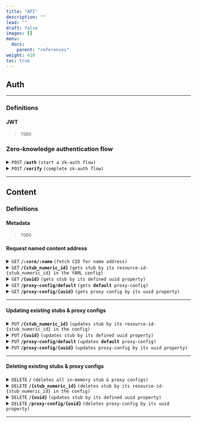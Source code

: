 ```yaml
---
title: "API"
description: ""
lead: ""
draft: false
images: []
menu:
  docs:
    parent: "references"
weight: 410
toc: true
---
```


## Auth

---

### Definitions

#### JWT

> ```
> TODO
> ```

### Zero-knowledge authentication flow

<details>
 <summary><code>POST</code> <code><b>/auth</b></code> <code>(start a zk-auth flow)</code></summary>

##### Parameters

> | name       | type     | data type | description                                           |
> | ---------- | -------- | --------- | ----------------------------------------------------- |
> | account_id | required | string    | wallet account id                                     |
> | public_key | required | string    | base64 encoded public key derived from user signature |

##### Responses

> | http code | content-type       | response                                   |
> | --------- | ------------------ | ------------------------------------------ |
> | `201`     | `application/json` | `{"encrypted_nonce": "<encrypted_nonce>"}` |
> | `400`     | `application/json` | `{"code":"400","message":"Bad Request"}`   |

##### Example cURL

> ```javascript
>  curl -X POST -H "Content-Type: application/json" --data @post.json http://api.kubelt.com/auth
> ```

</details>

<details>
 <summary><code>POST</code> <code><b>/verify</b></code> <code>(complete zk-auth flow)</code></summary>

##### Parameters

> | name            | type     | data type | description       |
> | --------------- | -------- | --------- | ----------------- |
> | account_id      | required | string    | wallet account id |
> | decrypted_nonce | required | string    | decrypted nonce   |

##### Responses

> | http code | content-type       | response                                       |
> | --------- | ------------------ | ---------------------------------------------- |
> | `201`     | `application/json` | `Signed JSON Web Token with user root address` |
> | `400`     | `application/json` | `{"code":"400","message":"Bad Request"}`       |

##### Example cURL

> ```javascript
>  curl -X POST -H "Content-Type: application/json" --data @post.json http://api.kubelt.com/verify
> ```

</details>

---

## Content

### Definitions

#### Metadata

> ```
> TODO
> ```

#### Request named content address

<details>
 <summary><code>GET</code> <code><b>/:core/:name</b></code> <code>(fetch CID for name address)</code></summary>

##### Parameters

> | name    | type     | data type | description                             |
> | ------- | -------- | --------- | --------------------------------------- |
> | core    | required | string    | the content core (e.g. user account id) |
> | address | required | string    | the name hash for the managed content   |

##### Responses

> | http code | content-type       | response                                          |
> | --------- | ------------------ | ------------------------------------------------- |
> | `200`     | `application/json` | `{"cid": "<IPFS CID>", "metadata": "<metadata>"}` |
> | `401`     | `application/json` | `{"code":"401","message": "Content Not Found"}`   |
> | `400`     | `application/json` | `{"code":"400","message":"Bad Request"}`          |

##### Example cURL

> ```javascript
>  curl -X GET -H "Content-Type: application/json" http://<cname or content.kubelt.com>/crt/bb48bdae67206a493787b69821008fcd6249d013125972db3660e75ab6f3c884
> ```

</details>

<details>
 <summary><code>GET</code> <code><b>/{stub_numeric_id}</b></code> <code>(gets stub by its resource-id-{stub_numeric_id} in the YAML config)</code></summary>

##### Parameters

> | name              | type     | data type    | description                  |
> | ----------------- | -------- | ------------ | ---------------------------- |
> | `stub_numeric_id` | required | int ($int64) | The specific stub numeric id |

##### Responses

> | http code | content-type               | response                                 |
> | --------- | -------------------------- | ---------------------------------------- |
> | `200`     | `text/plain;charset=UTF-8` | YAML string                              |
> | `400`     | `application/json`         | `{"code":"400","message":"Bad Request"}` |

##### Example cURL

> ```javascript
>  curl -X GET -H "Content-Type: application/json" http://localhost:8889/0
> ```

</details>

<details>
  <summary><code>GET</code> <code><b>/{uuid}</b></code> <code>(gets stub by its defined uuid property)</code></summary>

##### Parameters

> | name   | type     | data type | description                         |
> | ------ | -------- | --------- | ----------------------------------- |
> | `uuid` | required | string    | The specific stub unique idendifier |

##### Responses

> | http code | content-type               | response                                 |
> | --------- | -------------------------- | ---------------------------------------- |
> | `200`     | `text/plain;charset=UTF-8` | YAML string                              |
> | `400`     | `application/json`         | `{"code":"400","message":"Bad Request"}` |

##### Example cURL

> ```javascript
>  curl -X GET -H "Content-Type: application/json" http://localhost:8889/some-unique-uuid-string
> ```

</details>

<details>
  <summary><code>GET</code> <code><b>/proxy-config/default</b></code> <code>(gets <b>default</b> proxy-config)</code></summary>

##### Parameters

> None

##### Responses

> | http code | content-type               | response                                 |
> | --------- | -------------------------- | ---------------------------------------- |
> | `200`     | `text/plain;charset=UTF-8` | YAML string                              |
> | `400`     | `application/json`         | `{"code":"400","message":"Bad Request"}` |

##### Example cURL

> ```javascript
>  curl -X GET -H "Content-Type: application/json" http://localhost:8889/proxy-config/default
> ```

</details>

<details>
  <summary><code>GET</code> <code><b>/proxy-config/{uuid}</b></code> <code>(gets proxy config by its uuid property)</code></summary>

##### Parameters

> | name   | type     | data type | description                                 |
> | ------ | -------- | --------- | ------------------------------------------- |
> | `uuid` | required | string    | The specific proxy config unique idendifier |

##### Responses

> | http code | content-type               | response                                 |
> | --------- | -------------------------- | ---------------------------------------- |
> | `200`     | `text/plain;charset=UTF-8` | YAML string                              |
> | `400`     | `application/json`         | `{"code":"400","message":"Bad Request"}` |

##### Example cURL

> ```javascript
>  curl -X GET -H "Content-Type: application/json" http://localhost:8889/proxy-config/some-unique-uuid-string
> ```

</details>

---

#### Updating existing stubs & proxy configs

<details>
  <summary><code>PUT</code> <code><b>/{stub_numeric_id}</b></code> <code>(updates stub by its resource-id-{stub_numeric_id} in the config)</code></summary>

##### Parameters

> | name              | type     | data type    | description                  |
> | ----------------- | -------- | ------------ | ---------------------------- |
> | `stub_numeric_id` | required | int ($int64) | The specific stub numeric id |

##### Responses

> | http code | content-type               | response                                                     |
> | --------- | -------------------------- | ------------------------------------------------------------ |
> | `201`     | `text/plain;charset=UTF-8` | `Stub request index#<stub_numeric_id> updated successfully"` |
> | `400`     | `application/json`         | `{"code":"400","message":"Bad Request"}`                     |
> | `405`     | `text/html;charset=utf-8`  | None                                                         |

##### Example cURL

> ```javascript
>  curl -X PUT -H "Content-Type: application/json" --data @put.json http://localhost:8889/0
> ```

</details>

<details>
  <summary><code>PUT</code> <code><b>/{uuid}</b></code> <code>(updates stub by its defined uuid property)</code></summary>

##### Parameters

> | name   | type     | data type | description                         |
> | ------ | -------- | --------- | ----------------------------------- |
> | `uuid` | required | string    | The specific stub unique idendifier |

##### Responses

> | http code | content-type               | response                                        |
> | --------- | -------------------------- | ----------------------------------------------- |
> | `201`     | `text/plain;charset=UTF-8` | `Stub request uuid#<uuid> updated successfully` |
> | `400`     | `application/json`         | `{"code":"400","message":"Bad Request"}`        |
> | `405`     | `text/html;charset=utf-8`  | None                                            |

##### Example cURL

> ```javascript
>  curl -X PUT -H "Content-Type: application/json" --data @put.json http://localhost:8889/some-unique-uuid-string
> ```

</details>

<details>
  <summary><code>PUT</code> <code><b>/proxy-config/default</b></code> <code>(updates <b>default</b> proxy-config)</code></summary>

##### Parameters

> None

##### Responses

> | http code | content-type               | response                                         |
> | --------- | -------------------------- | ------------------------------------------------ |
> | `201`     | `text/plain;charset=UTF-8` | `Proxy config uuid#default updated successfully` |
> | `400`     | `application/json`         | `{"code":"400","message":"Bad Request"}`         |
> | `405`     | `text/html;charset=utf-8`  | None                                             |

##### Example cURL

> ```javascript
>  curl -X PUT -H "Content-Type: application/json" --data @put.json http://localhost:8889/proxy-config/default
> ```

</details>

<details>
  <summary><code>PUT</code> <code><b>/proxy-config/{uuid}</b></code> <code>(updates proxy-config by its uuid property)</code></summary>

##### Parameters

> | name   | type     | data type | description                                 |
> | ------ | -------- | --------- | ------------------------------------------- |
> | `uuid` | required | string    | The specific proxy config unique idendifier |

##### Responses

> | http code | content-type               | response                                        |
> | --------- | -------------------------- | ----------------------------------------------- |
> | `201`     | `text/plain;charset=UTF-8` | `Proxy config uuid#<uuid> updated successfully` |
> | `400`     | `application/json`         | `{"code":"400","message":"Bad Request"}`        |
> | `405`     | `text/html;charset=utf-8`  | None                                            |

##### Example cURL

> ```javascript
>  curl -X PUT -H "Content-Type: application/json" --data @put.json http://localhost:8889/proxy-config/some-unique-uuid-string
> ```

</details>

---

#### Deleting existing stubs & proxy configs

<details>
  <summary><code>DELETE</code> <code><b>/</b></code> <code>(deletes all in-memory stub & proxy configs)</code></summary>

##### Parameters

> None

##### Responses

> | http code | content-type               | response                                             |
> | --------- | -------------------------- | ---------------------------------------------------- |
> | `200`     | `text/plain;charset=UTF-8` | `All in-memory YAML config was deleted successfully` |

##### Example cURL

> ```javascript
>  curl -X DELETE -H "Content-Type: application/json" http://localhost:8889/
> ```

</details>

<details>
  <summary><code>DELETE</code> <code><b>/{stub_numeric_id}</b></code> <code>(deletes stub by its resource-id-{stub_numeric_id} in the config)</code></summary>

##### Parameters

> | name              | type     | data type    | description                  |
> | ----------------- | -------- | ------------ | ---------------------------- |
> | `stub_numeric_id` | required | int ($int64) | The specific stub numeric id |

##### Responses

> | http code | content-type               | response                                                    |
> | --------- | -------------------------- | ----------------------------------------------------------- |
> | `200`     | `text/plain;charset=UTF-8` | `Stub request index#<stub_numeric_id> deleted successfully` |
> | `400`     | `application/json`         | `{"code":"400","message":"Bad Request"}`                    |

##### Example cURL

> ```javascript
>  curl -X DELETE -H "Content-Type: application/json" http://localhost:8889/0
> ```

</details>

<details>
  <summary><code>DELETE</code> <code><b>/{uuid}</b></code> <code>(updates stub by its defined uuid property)</code></summary>

##### Parameters

> | name   | type     | data type | description                         |
> | ------ | -------- | --------- | ----------------------------------- |
> | `uuid` | required | string    | The specific stub unique idendifier |

##### Responses

> | http code | content-type               | response                                        |
> | --------- | -------------------------- | ----------------------------------------------- |
> | `200`     | `text/plain;charset=UTF-8` | `Stub request uuid#<uuid> deleted successfully` |
> | `400`     | `application/json`         | `{"code":"400","message":"Bad Request"}`        |

##### Example cURL

> ```javascript
>  curl -X DELETE -H "Content-Type: application/json" http://localhost:8889/some-unique-uuid-string
> ```

</details>

<details>
  <summary><code>DELETE</code> <code><b>/proxy-config/{uuid}</b></code> <code>(deletes proxy-config by its uuid property)</code></summary>

##### Parameters

> | name   | type     | data type | description                                 |
> | ------ | -------- | --------- | ------------------------------------------- |
> | `uuid` | required | string    | The specific proxy config unique idendifier |

##### Responses

> | http code | content-type               | response                                        |
> | --------- | -------------------------- | ----------------------------------------------- |
> | `200`     | `text/plain;charset=UTF-8` | `Proxy config uuid#<uuid> deleted successfully` |
> | `400`     | `application/json`         | `{"code":"400","message":"Bad Request"}`        |

##### Example cURL

> ```javascript
>  curl -X DELETE -H "Content-Type: application/json" http://localhost:8889/proxy-config/some-unique-uuid-string
> ```

</details>

---
